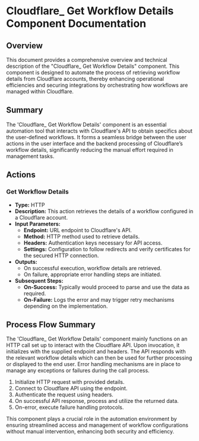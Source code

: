 # Cloudflare_ Get Workflow Details Component Documentation

## Overview

This document provides a comprehensive overview and technical description of the "Cloudflare_ Get Workflow Details" component. This component is designed to automate the process of retrieving workflow details from Cloudflare accounts, thereby enhancing operational efficiencies and securing integrations by orchestrating how workflows are managed within Cloudflare.

## Summary

The 'Cloudflare_ Get Workflow Details' component is an essential automation tool that interacts with Cloudflare's API to obtain specifics about the user-defined workflows. It forms a seamless bridge between the user actions in the user interface and the backend processing of Cloudflare’s workflow details, significantly reducing the manual effort required in management tasks.

## Actions
### Get Workflow Details
- **Type:** HTTP
- **Description:** This action retrieves the details of a workflow configured in a Cloudflare account.
- **Input Parameters:**
  - **Endpoint:** URL endpoint to Cloudflare's API.
  - **Method:** HTTP method used to retrieve details.
  - **Headers:** Authentication keys necessary for API access.
  - **Settings:** Configuration to follow redirects and verify certificates for the secured HTTP connection.
- **Outputs:**
  - On successful execution, workflow details are retrieved.
  - On failure, appropriate error handling steps are initiated.
- **Subsequent Steps:**
  - **On-Success:** Typically would proceed to parse and use the data as required.
  - **On-Failure:** Logs the error and may trigger retry mechanisms depending on the implementation.

## Process Flow Summary

The 'Cloudflare_ Get Workflow Details' component mainly functions on an HTTP call set up to interact with the Cloudflare API. Upon invocation, it initializes with the supplied endpoint and headers. The API responds with the relevant workflow details which can then be used for further processing or displayed to the end user. Error handling mechanisms are in place to manage any exceptions or failures during the call process.

1. Initialize HTTP request with provided details.
2. Connect to Cloudflare API using the endpoint.
3. Authenticate the request using headers.
4. On successful API response, process and utilize the returned data.
5. On-error, execute failure handling protocols.

This component plays a crucial role in the automation environment by ensuring streamlined access and management of workflow configurations without manual intervention, enhancing both security and efficiency.


